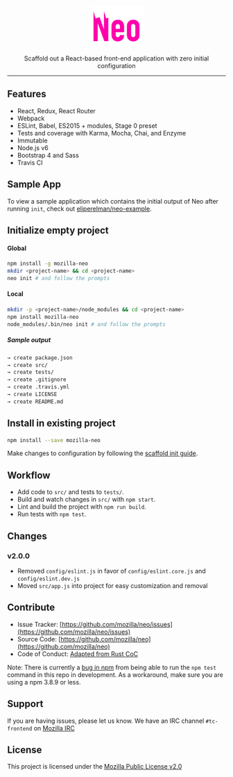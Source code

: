 <p align="center">
  <img src="neo.png" height="96" />
</p>

<p align="center">Scaffold out a React-based front-end application with zero initial configuration</p>

---

## Features

- React, Redux, React Router
- Webpack
- ESLint, Babel, ES2015 + modules, Stage 0 preset
- Tests and coverage with Karma, Mocha, Chai, and Enzyme
- Immutable
- Node.js v6
- Bootstrap 4 and Sass
- Travis CI

## Sample App

To view a sample application which contains the initial output of Neo after
running `init`, check out [eliperelman/neo-example](https://github.com/eliperelman/neo-example).

## Initialize empty project

#### Global

```bash
npm install -g mozilla-neo
mkdir <project-name> && cd <project-name>
neo init # and follow the prompts
```

#### Local

```bash
mkdir -p <project-name>/node_modules && cd <project-name>
npm install mozilla-neo
node_modules/.bin/neo init # and follow the prompts
```

##### Sample output

```bash
→ create package.json
→ create src/
→ create tests/
→ create .gitignore
→ create .travis.yml
→ create LICENSE
→ create README.md
```

## Install in existing project

```bash
npm install --save mozilla-neo
```

Make changes to configuration by following the [scaffold init guide](https://github.com/mozilla/neo/tree/master/commands/init/templates#configuration).

## Workflow

- Add code to `src/` and tests to `tests/`.
- Build and watch changes in `src/` with `npm start`.
- Lint and build the project with `npm run build`.
- Run tests with `npm test`.

## Changes

### v2.0.0

- Removed `config/eslint.js` in favor of `config/eslint.core.js` and `config/eslint.dev.js`
- Moved `src/app.js` into project for easy customization and removal

## Contribute

- Issue Tracker: [https://github.com/mozilla/neo/issues](https://github.com/mozilla/neo/issues)
- Source Code: [https://github.com/mozilla/neo](https://github.com/mozilla/neo)
- Code of Conduct: [Adapted from Rust CoC](https://www.rust-lang.org/conduct.html)

Note: There is currently a [bug in npm](https://github.com/npm/npm/issues/13385) from being able to run the `npm test`
command in this repo in development. As a workaround, make sure you are using a npm 3.8.9 or less.

## Support

If you are having issues, please let us know.
We have an IRC channel `#tc-frontend` on [Mozilla IRC](https://wiki.mozilla.org/IRC)


## License

This project is licensed under the [Mozilla Public License v2.0](https://github.com/mozilla/neo/blob/master/LICENSE)
